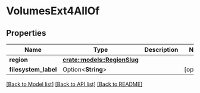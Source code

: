 # VolumesExt4AllOf

## Properties

Name | Type | Description | Notes
------------ | ------------- | ------------- | -------------
**region** | [**crate::models::RegionSlug**](region_slug.md) |  | 
**filesystem_label** | Option<**String**> |  | [optional]

[[Back to Model list]](../README.md#documentation-for-models) [[Back to API list]](../README.md#documentation-for-api-endpoints) [[Back to README]](../README.md)


